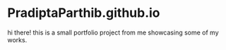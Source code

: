 # PradiptaParthib.github.io
hi there! this is a small portfolio project from me showcasing some of my works.
